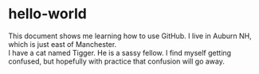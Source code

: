 # hello-world
This document shows me learning how to use GitHub.
I live in Auburn NH, which is just east of Manchester.  
I have a cat named Tigger.  He is a sassy fellow.
I find myself getting confused, but hopefully with practice that confusion will go away.
